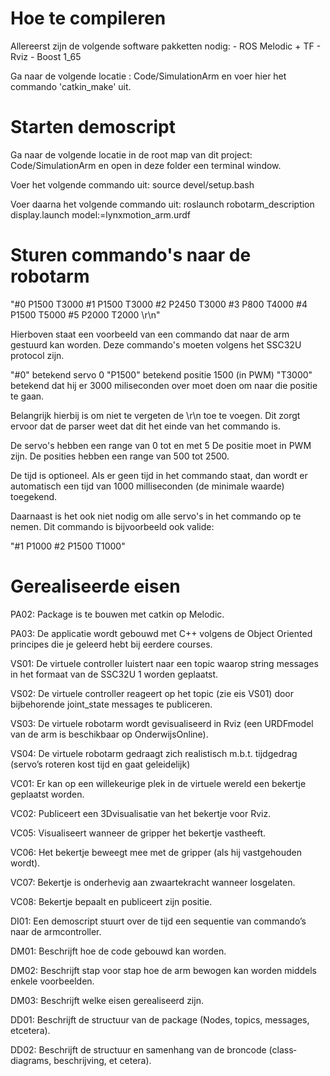# Hoe te compileren

Allereerst zijn de volgende software pakketten nodig:
    - ROS Melodic + TF
    - Rviz
    - Boost 1_65

Ga naar de volgende locatie : Code/SimulationArm en voer hier het commando 'catkin_make' uit.

# Starten demoscript

Ga naar de volgende locatie in de root map van dit project:
Code/SimulationArm en open in deze folder een terminal window.

Voer het volgende commando uit: source devel/setup.bash

Voer daarna het volgende commando uit:
roslaunch robotarm_description display.launch model:=lynxmotion_arm.urdf

# Sturen commando's naar de robotarm

"#0 P1500 T3000 #1 P1500 T3000 #2 P2450 T3000 #3 P800 T4000 #4 P1500 T5000 #5 P2000 T2000 \r\n"

Hierboven staat een voorbeeld van een commando dat naar de arm gestuurd kan worden. Deze commando's moeten volgens het SSC32U protocol zijn. 

"#0" betekend servo 0
"P1500" betekend positie 1500 (in PWM)
"T3000" betekend dat hij er 3000 miliseconden over moet doen om naar die positie te gaan.

Belangrijk hierbij is om niet te vergeten de \r\n toe te voegen. Dit zorgt ervoor dat de parser weet dat dit het einde van het commando is.

De servo's hebben een range van 0 tot en met 5
De positie moet in PWM zijn. De posities hebben een range van 500 tot 2500.

De tijd is optioneel. Als er geen tijd in het commando staat, dan wordt er automatisch een tijd van 1000 milliseconden (de minimale waarde) toegekend.

Daarnaast is het ook niet nodig om alle servo's in het commando op te nemen. Dit commando is bijvoorbeeld ook valide:

"#1 P1000 #2 P1500 T1000"

# Gerealiseerde eisen

PA02: Package is te bouwen met catkin op Melodic.

PA03: De applicatie wordt gebouwd met C++ volgens de Object Oriented principes die je geleerd hebt bij eerdere courses.

VS01: De virtuele controller luistert naar een topic waarop string messages in het formaat van de SSC­32U 1 worden geplaatst.

VS02: De virtuele controller reageert op het topic (zie eis VS01) door bijbehorende joint_state messages te publiceren.

VS03: De virtuele robotarm wordt gevisualiseerd in Rviz (een URDF­model van de arm is beschikbaar op OnderwijsOnline).

VS04: De virtuele robotarm gedraagt zich realistisch m.b.t. tijdgedrag (servo’s roteren kost tijd en gaat geleidelijk)

VC01: Er kan op een willekeurige plek in de virtuele wereld een bekertje geplaatst worden.

VC02: Publiceert een 3D­visualisatie van het bekertje voor Rviz.

VC05: Visualiseert wanneer de gripper het bekertje vastheeft.

VC06: Het bekertje beweegt mee met de gripper (als hij vastgehouden wordt).

VC07: Bekertje is onderhevig aan zwaartekracht wanneer losgelaten.

VC08: Bekertje bepaalt en publiceert zijn positie.

DI01: Een demoscript stuurt over de tijd een sequentie van commando’s naar de armcontroller.

DM01: Beschrijft hoe de code gebouwd kan worden.

DM02: Beschrijft stap voor stap hoe de arm bewogen kan worden middels enkele voorbeelden.

DM03: Beschrijft welke eisen gerealiseerd zijn.

DD01: Beschrijft de structuur van de package (Nodes, topics, messages, etcetera).

DD02: Beschrijft de structuur en samenhang van de broncode
(class­diagrams, beschrijving, et cetera).